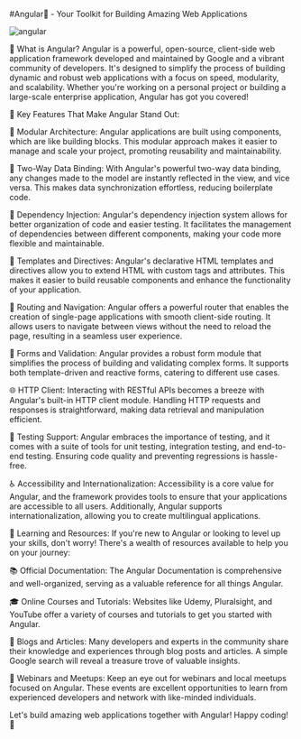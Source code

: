 #Angular🚀 - Your Toolkit for Building Amazing Web Applications


![angular](https://github.com/Maisasul/Angular/assets/104488163/16d5b444-82a2-437d-bab2-d212fb0ee763)


🔹 What is Angular?
Angular is a powerful, open-source, client-side web application framework developed and maintained by Google and a vibrant community of developers. It's designed to simplify the process of building dynamic and robust web applications with a focus on speed, modularity, and scalability. Whether you're working on a personal project or building a large-scale enterprise application, Angular has got you covered!

🔹 Key Features That Make Angular Stand Out:

🎯 Modular Architecture: Angular applications are built using components, which are like building blocks. This modular approach makes it easier to manage and scale your project, promoting reusability and maintainability.

🔄 Two-Way Data Binding: With Angular's powerful two-way data binding, any changes made to the model are instantly reflected in the view, and vice versa. This makes data synchronization effortless, reducing boilerplate code.

💉 Dependency Injection: Angular's dependency injection system allows for better organization of code and easier testing. It facilitates the management of dependencies between different components, making your code more flexible and maintainable.

📜 Templates and Directives: Angular's declarative HTML templates and directives allow you to extend HTML with custom tags and attributes. This makes it easier to build reusable components and enhance the functionality of your application.

🚦 Routing and Navigation: Angular offers a powerful router that enables the creation of single-page applications with smooth client-side routing. It allows users to navigate between views without the need to reload the page, resulting in a seamless user experience.

📝 Forms and Validation: Angular provides a robust form module that simplifies the process of building and validating complex forms. It supports both template-driven and reactive forms, catering to different use cases.

🌐 HTTP Client: Interacting with RESTful APIs becomes a breeze with Angular's built-in HTTP client module. Handling HTTP requests and responses is straightforward, making data retrieval and manipulation efficient.

🧪 Testing Support: Angular embraces the importance of testing, and it comes with a suite of tools for unit testing, integration testing, and end-to-end testing. Ensuring code quality and preventing regressions is hassle-free.

♿ Accessibility and Internationalization: Accessibility is a core value for Angular, and the framework provides tools to ensure that your applications are accessible to all users. Additionally, Angular supports internationalization, allowing you to create multilingual applications.

🔹 Learning and Resources:
If you're new to Angular or looking to level up your skills, don't worry! There's a wealth of resources available to help you on your journey:

📚 Official Documentation: The Angular Documentation is comprehensive and well-organized, serving as a valuable reference for all things Angular.

🎓 Online Courses and Tutorials: Websites like Udemy, Pluralsight, and YouTube offer a variety of courses and tutorials to get you started with Angular.

📰 Blogs and Articles: Many developers and experts in the community share their knowledge and experiences through blog posts and articles. A simple Google search will reveal a treasure trove of valuable insights.

📢 Webinars and Meetups: Keep an eye out for webinars and local meetups focused on Angular. These events are excellent opportunities to learn from experienced developers and network with like-minded individuals.

Let's build amazing web applications together with Angular! Happy coding! 🚀
